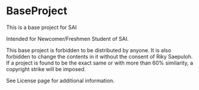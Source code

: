 # BaseProject
This is a base project for SAI

Intended for Newcomer/Freshmen Student of SAI.

This base project is forbidden to be distributed by anyone. It is also forbidden to change the contents in it without the consent of Riky Saepuloh. If a project is found to be the exact same or with more than 60% similarity, a copyright strike will be imposed.

See License page for additional information.
